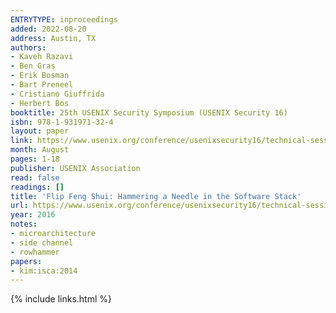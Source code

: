 ```yaml
---
ENTRYTYPE: inproceedings
added: 2022-08-20
address: Austin, TX
authors:
- Kaveh Razavi
- Ben Gras
- Erik Bosman
- Bart Preneel
- Cristiano Giuffrida
- Herbert Bos
booktitle: 25th USENIX Security Symposium (USENIX Security 16)
isbn: 978-1-931971-32-4
layout: paper
link: https://www.usenix.org/conference/usenixsecurity16/technical-sessions/presentation/razavi
month: August
pages: 1-18
publisher: USENIX Association
read: false
readings: []
title: 'Flip Feng Shui: Hammering a Needle in the Software Stack'
url: https://www.usenix.org/conference/usenixsecurity16/technical-sessions/presentation/razavi
year: 2016
notes:
- microarchitecture
- side channel
- rowhammer
papers:
- kim:isca:2014
---
```

{% include links.html %}
